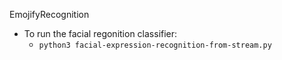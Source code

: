 EmojifyRecognition

- To run the facial regonition classifier:
  - `python3 facial-expression-recognition-from-stream.py`
